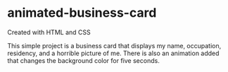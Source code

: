 # animated-business-card
Created with HTML and CSS

This simple project is a business card that displays my name, occupation, residency, and a horrible picture of me. 
There is also an animation added that changes the background color for five seconds. 
